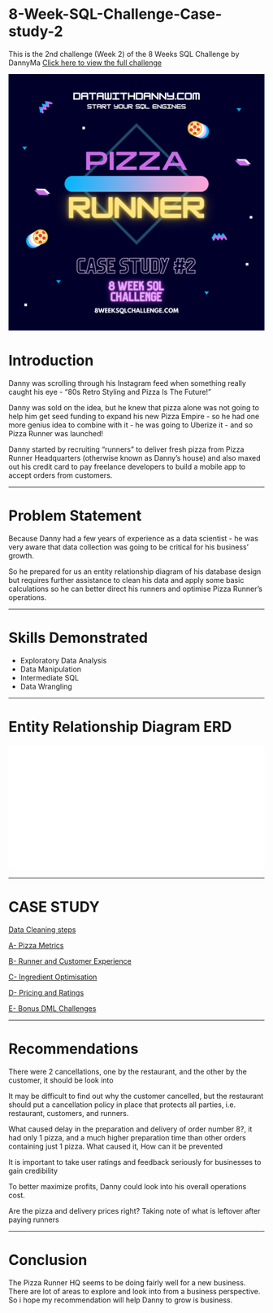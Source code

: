 # 8-Week-SQL-Challenge-Case-study-2

This is the 2nd challenge (Week 2) of the 8 Weeks SQL Challenge by DannyMa [Click here to view the full challenge](https://8weeksqlchallenge.com/)

![](https://github.com/Berry-of-Tech/8-Week-SQL-Challenge-Case-study-2/blob/main/Images/pizza%20runner%20image.png)

# Introduction

Danny was scrolling through his Instagram feed when something really caught his eye - “80s Retro Styling and Pizza Is The Future!”

Danny was sold on the idea, but he knew that pizza alone was not going to help him get seed funding to expand his new Pizza Empire - so he had one more genius idea to combine with it - he was going to Uberize it - and so Pizza Runner was launched!

Danny started by recruiting “runners” to deliver fresh pizza from Pizza Runner Headquarters (otherwise known as Danny’s house) and also maxed out his credit card to pay freelance developers to build a mobile app to accept orders from customers.

---

# Problem Statement

Because Danny had a few years of experience as a data scientist - he was very aware that data collection was going to be critical for his business’ growth.

So he prepared for us an entity relationship diagram of his database design but requires further assistance to clean his data and apply some basic calculations so he can better direct his runners and optimise Pizza Runner’s operations.

---

# Skills Demonstrated

- Exploratory Data Analysis
- Data Manipulation
- Intermediate SQL
- Data Wrangling

---

# Entity Relationship Diagram ERD

![](https://github.com/Berry-of-Tech/8-Week-SQL-Challenge-Case-study-2/blob/main/Images/pizza%20runner%20ERD.png)

--- 

# CASE STUDY

[Data Cleaning steps](https://github.com/Berry-of-Tech/8-Week-SQL-Challenge-Case-study-2/blob/main/Solution/Data%20cleaning.md)

[A- Pizza Metrics](https://github.com/Berry-of-Tech/8-Week-SQL-Challenge-Case-study-2/blob/main/Solution/A%20-%20pizza%20metrics.md)

[B- Runner and Customer Experience](https://github.com/Berry-of-Tech/8-Week-SQL-Challenge-Case-study-2/blob/main/Solution/B-%20Runner%20and%20Customer%20Experience.md)

[C- Ingredient Optimisation](https://github.com/Berry-of-Tech/8-Week-SQL-Challenge-Case-study-2/blob/main/Solution/C-%20Ingredients%20Optimization.md)

[D- Pricing and Ratings](https://github.com/Berry-of-Tech/8-Week-SQL-Challenge-Case-study-2/blob/main/Solution/D-%20Pricing%20and%20Ratings.md)

[E- Bonus DML Challenges](https://github.com/Berry-of-Tech/8-Week-SQL-Challenge-Case-study-2/blob/main/Solution/E-%20Bonus%20DML%20challenges)

---

# Recommendations

There were 2 cancellations, one by the restaurant, and the other by the customer, it should be look into

It may be difficult to find out why the customer cancelled, but the restaurant should put a cancellation policy in place that protects all parties, i.e. restaurant, customers, and runners.

What caused delay in the preparation and delivery of order number 8?, it had only 1 pizza, and a much higher preparation time than other orders containing just 1 pizza. What caused it, How can it be prevented 

It is important to take user ratings and feedback seriously for businesses to gain credibility

To better maximize profits, Danny could look into his overall operations cost.

Are the pizza and delivery prices right? Taking note of what is leftover after paying runners


---

# Conclusion

The Pizza Runner HQ seems to be doing fairly well for a new business. There are lot of areas to explore and look into from a business perspective. So i hope my recommendation will help Danny to grow is business.
